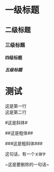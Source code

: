 # 一级标题
## 二级标题
### 三级标题
#### 四级标题
##### 五级标题

# 测试

这是第一行<br>
这是第二行

#这是斜体#

##这是粗体##

###这是粗斜体###

这句话，有一个`关键字`

~这是要删除的一句话~
